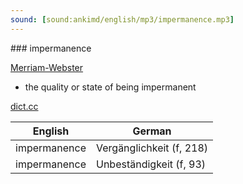 ```yaml
---
sound: [sound:ankimd/english/mp3/impermanence.mp3]
---
```


\### impermanence

[Merriam-Webster](https://www.merriam-webster.com/dictionary/impermanence)

- the quality or state of being impermanent

[dict.cc](https://www.dict.cc/impermanence)

| English        | German       |
| -------------- | ------------ |
| impermanence | Vergänglichkeit (f, 218) |
| impermanence | Unbeständigkeit (f, 93) |
